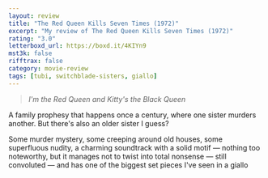 ```yaml
---
layout: review
title: "The Red Queen Kills Seven Times (1972)"
excerpt: "My review of The Red Queen Kills Seven Times (1972)"
rating: "3.0"
letterboxd_url: https://boxd.it/4KIYn9
mst3k: false
rifftrax: false
category: movie-review
tags: [tubi, switchblade-sisters, giallo]
---
```


<blockquote><i>I'm the Red Queen and Kitty's the Black Queen</i></blockquote>A family prophesy that happens once a century, where one sister murders another. But there's also an older sister I guess?

Some murder mystery, some creeping around old houses, some superfluous nudity, a charming soundtrack with a solid motif — nothing too noteworthy, but it manages not to twist into total nonsense — still convoluted — and has one of the biggest set pieces I've seen in a giallo
